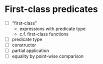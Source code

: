 # First-class predicates

- [ ] "first-class"
  - expressions with predicate type
  - c.f. first-class functions
- [ ] predicate type
- [ ] constructor
- [ ] partial application
- [ ] equality by point-wise comparison
